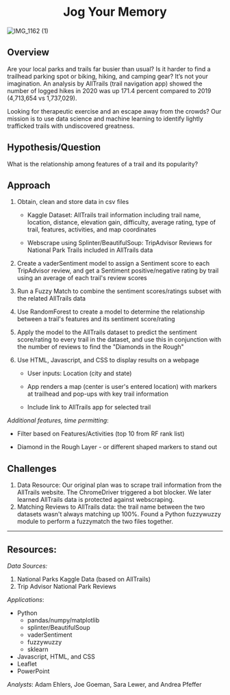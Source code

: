<h1 align="center">Jog Your Memory</h1>

![IMG_1162 (1)](https://user-images.githubusercontent.com/90863226/155852100-a516656f-60f4-4314-b8f2-a6a4c40d5ba6.jpg)


## Overview
Are your local parks and trails far busier than usual?  Is it harder to find a trailhead parking spot or biking, hiking, and camping gear?  It’s not your imagination.  An analysis by AllTrails (trail navigation app) showed the number of logged hikes in 2020 was up 171.4 percent compared to 2019 (4,713,654 vs 1,737,029).

Looking for therapeutic exercise and an escape away from the crowds?  Our mission is to use data science and machine learning to identify lightly trafficked trails with undiscovered greatness.

## Hypothesis/Question 
What is the relationship among features of a trail and its popularity?  
  
## Approach  
  1. Obtain, clean and store data in csv files
 
     * Kaggle Dataset: AllTrails trail information including trail name, location, distance, elevation gain, difficulty, average rating, type of trail, features, activities, and map coordinates

     * Webscrape using Splinter/BeautifulSoup: TripAdvisor Reviews for National Park Trails included in AllTrails data
 
  1. Create a vaderSentiment model to assign a Sentiment score to each TripAdvisor review, and get a Sentiment positive/negative rating by trail using an average of each trail's review scores

  1. Run a Fuzzy Match to combine the sentiment scores/ratings subset with the related AllTrails data
  
  1. Use RandomForest to create a model to determine the relationship between a trail's features and its sentiment score/rating
  
  1. Apply the model to the AllTrails dataset to predict the sentiment score/rating to every trail in the dataset, and use this in conjunction with the number of reviews to find the "Diamonds in the Rough" 
  
  1. Use HTML, Javascript, and CSS to display results on a webpage
  
     * User inputs: Location (city and state)

     * App renders a map (center is user's entered location) with markers at trailhead and pop-ups with key trail information

     * Include link to AllTrails app for selected trail

  _Additional features, time permitting_:
  
  * Filter based on Features/Activities (top 10 from RF rank list)
  
  * Diamond in the Rough Layer - or different shaped markers to stand out

## Challenges
1. Data Resource: Our original plan was to scrape trail information from the AllTrails website.  The ChromeDriver triggered a bot blocker.  We later learned AllTrails data is protected against webscraping.
2. Matching Reviews to AllTrails data: the trail name between the two datasets wasn't always matching up 100%. Found a Python fuzzywuzzy module to perform a fuzzymatch the two files together.

___
## Resources:
_Data Sources:_ 

1. National Parks Kaggle Data (based on AllTrails)
2. Trip Advisor National Park Reviews

_Applications_:
*  Python
   *  pandas/numpy/matplotlib
   *  splinter/BeautifulSoup
   *  vaderSentiment
   *  fuzzywuzzy
   *  sklearn
*  Javascript, HTML, and CSS
*  Leaflet
*  PowerPoint

_Analysts_: Adam Ehlers, Joe Goeman, Sara Lewer, and Andrea Pfeffer
